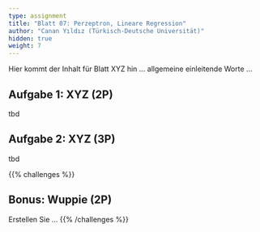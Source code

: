```yaml
---
type: assignment
title: "Blatt 07: Perzeptron, Lineare Regression"
author: "Canan Yıldız (Türkisch-Deutsche Universität)"
hidden: true
weight: 7
---
```



Hier kommt der Inhalt für Blatt XYZ hin ... allgemeine einleitende Worte ...

## Aufgabe 1: XYZ (2P)

tbd

## Aufgabe 2: XYZ (3P)

tbd



{{% challenges %}}
## Bonus: Wuppie (2P)
Erstellen Sie ...
{{% /challenges %}}
